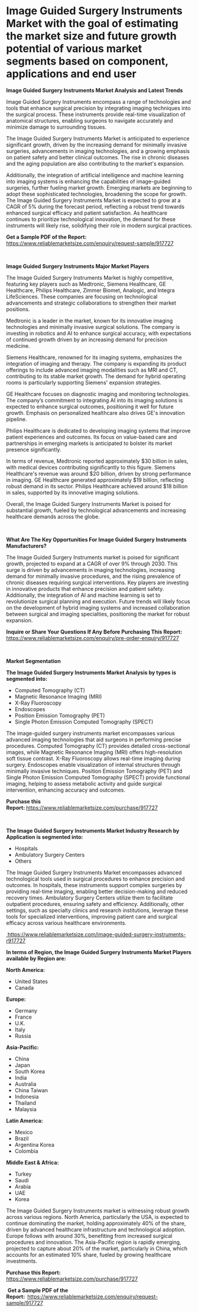 <p><h1>Image Guided Surgery Instruments Market with the goal of estimating the market size and future growth potential of various market segments based on component, applications and end user</h1></p><p><strong>Image Guided Surgery Instruments Market Analysis and Latest Trends</strong></p>
<p><p>Image Guided Surgery Instruments encompass a range of technologies and tools that enhance surgical precision by integrating imaging techniques into the surgical process. These instruments provide real-time visualization of anatomical structures, enabling surgeons to navigate accurately and minimize damage to surrounding tissues. </p><p>The Image Guided Surgery Instruments Market is anticipated to experience significant growth, driven by the increasing demand for minimally invasive surgeries, advancements in imaging technologies, and a growing emphasis on patient safety and better clinical outcomes. The rise in chronic diseases and the aging population are also contributing to the market's expansion. </p><p>Additionally, the integration of artificial intelligence and machine learning into imaging systems is enhancing the capabilities of image-guided surgeries, further fueling market growth. Emerging markets are beginning to adopt these sophisticated technologies, broadening the scope for growth. The Image Guided Surgery Instruments Market is expected to grow at a CAGR of 5% during the forecast period, reflecting a robust trend towards enhanced surgical efficacy and patient satisfaction. As healthcare continues to prioritize technological innovation, the demand for these instruments will likely rise, solidifying their role in modern surgical practices.</p></p>
<p><strong>Get a Sample PDF of the Report:&nbsp;</strong> <a href="https://www.reliablemarketsize.com/enquiry/request-sample/917727?utm_campaign=3189&utm_medium=2&utm_source=Github&utm_content=ia&utm_term=18042025&utm_id=image-guided-surgery-instruments">https://www.reliablemarketsize.com/enquiry/request-sample/917727</a></p>
<p>&nbsp;</p>
<p><strong>Image Guided Surgery Instruments Major Market Players</strong></p>
<p><p>The Image Guided Surgery Instruments Market is highly competitive, featuring key players such as Medtronic, Siemens Healthcare, GE Healthcare, Philips Healthcare, Zimmer Biomet, Analogic, and Integra LifeSciences. These companies are focusing on technological advancements and strategic collaborations to strengthen their market positions.</p><p>Medtronic is a leader in the market, known for its innovative imaging technologies and minimally invasive surgical solutions. The company is investing in robotics and AI to enhance surgical accuracy, with expectations of continued growth driven by an increasing demand for precision medicine.</p><p>Siemens Healthcare, renowned for its imaging systems, emphasizes the integration of imaging and therapy. The company is expanding its product offerings to include advanced imaging modalities such as MRI and CT, contributing to its stable market growth. The demand for hybrid operating rooms is particularly supporting Siemens' expansion strategies.</p><p>GE Healthcare focuses on diagnostic imaging and monitoring technologies. The company’s commitment to integrating AI into its imaging solutions is expected to enhance surgical outcomes, positioning it well for future growth. Emphasis on personalized healthcare also drives GE's innovation pipeline.</p><p>Philips Healthcare is dedicated to developing imaging systems that improve patient experiences and outcomes. Its focus on value-based care and partnerships in emerging markets is anticipated to bolster its market presence significantly.</p><p>In terms of revenue, Medtronic reported approximately $30 billion in sales, with medical devices contributing significantly to this figure. Siemens Healthcare's revenue was around $20 billion, driven by strong performance in imaging. GE Healthcare generated approximately $19 billion, reflecting robust demand in its sector. Philips Healthcare achieved around $18 billion in sales, supported by its innovative imaging solutions.</p><p>Overall, the Image Guided Surgery Instruments Market is poised for substantial growth, fueled by technological advancements and increasing healthcare demands across the globe.</p></p>
<p>&nbsp;</p>
<p><strong>What Are The Key Opportunities For Image Guided Surgery Instruments Manufacturers?</strong></p>
<p><p>The Image Guided Surgery Instruments market is poised for significant growth, projected to expand at a CAGR of over 9% through 2030. This surge is driven by advancements in imaging technologies, increasing demand for minimally invasive procedures, and the rising prevalence of chronic diseases requiring surgical interventions. Key players are investing in innovative products that enhance precision and patient safety. Additionally, the integration of AI and machine learning is set to revolutionize surgical planning and execution. Future trends will likely focus on the development of hybrid imaging systems and increased collaboration between surgical and imaging specialties, positioning the market for robust expansion.</p></p>
<p><strong>Inquire or Share Your Questions If Any Before Purchasing This Report:</strong> <a href="https://www.reliablemarketsize.com/enquiry/pre-order-enquiry/917727?utm_campaign=3189&utm_medium=2&utm_source=Github&utm_content=ia&utm_term=18042025&utm_id=image-guided-surgery-instruments">https://www.reliablemarketsize.com/enquiry/pre-order-enquiry/917727</a></p>
<p>&nbsp;</p>
<p><strong>Market Segmentation</strong></p>
<p><strong>The Image Guided Surgery Instruments Market Analysis by types is segmented into:</strong></p>
<p><ul><li>Computed Tomography (CT)</li><li>Magnetic Resonance Imaging (MRI)</li><li>X-Ray Fluoroscopy</li><li>Endoscopes</li><li>Position Emission Tomography (PET)</li><li>Single Photon Emission Computed Tomography (SPECT)</li></ul></p>
<p><p>The image-guided surgery instruments market encompasses various advanced imaging technologies that aid surgeons in performing precise procedures. Computed Tomography (CT) provides detailed cross-sectional images, while Magnetic Resonance Imaging (MRI) offers high-resolution soft tissue contrast. X-Ray Fluoroscopy allows real-time imaging during surgery. Endoscopes enable visualization of internal structures through minimally invasive techniques. Position Emission Tomography (PET) and Single Photon Emission Computed Tomography (SPECT) provide functional imaging, helping to assess metabolic activity and guide surgical intervention, enhancing accuracy and outcomes.</p></p>
<p><strong>Purchase this Report:&nbsp;</strong><a href="https://www.reliablemarketsize.com/purchase/917727?utm_campaign=3189&utm_medium=2&utm_source=Github&utm_content=ia&utm_term=18042025&utm_id=image-guided-surgery-instruments">https://www.reliablemarketsize.com/purchase/917727</a></p>
<p>&nbsp;</p>
<p><strong>The Image Guided Surgery Instruments Market Industry Research by Application is segmented into:</strong></p>
<p><ul><li>Hospitals</li><li>Ambulatory Surgery Centers</li><li>Others</li></ul></p>
<p><p>The Image Guided Surgery Instruments Market encompasses advanced technological tools used in surgical procedures to enhance precision and outcomes. In hospitals, these instruments support complex surgeries by providing real-time imaging, enabling better decision-making and reduced recovery times. Ambulatory Surgery Centers utilize them to facilitate outpatient procedures, ensuring safety and efficiency. Additionally, other settings, such as specialty clinics and research institutions, leverage these tools for specialized interventions, improving patient care and surgical efficacy across various healthcare environments.</p></p>
<p><a href="https://www.reliablemarketsize.com/image-guided-surgery-instruments-r917727?utm_campaign=3189&utm_medium=2&utm_source=Github&utm_content=ia&utm_term=18042025&utm_id=image-guided-surgery-instruments">&nbsp;https://www.reliablemarketsize.com/image-guided-surgery-instruments-r917727</a></p>
<p><strong>In terms of Region, the Image Guided Surgery Instruments Market Players available by Region are:</strong></p>
<p>
    <p> <strong> North America: </strong>
        <ul>
            <li>United States</li>
            <li>Canada</li>
        </ul>
        </p> 
    <p> <strong> Europe: </strong>
        <ul>
            <li>Germany</li>
            <li>France</li>
            <li>U.K.</li>
            <li>Italy</li>
            <li>Russia</li>
        </ul>
        </p> 
    <p> <strong> Asia-Pacific: </strong>
        <ul>
            <li>China</li>
            <li>Japan</li>
            <li>South Korea</li>
            <li>India</li>
            <li>Australia</li>
            <li>China Taiwan</li>
            <li>Indonesia</li>
            <li>Thailand</li>
            <li>Malaysia</li>
        </ul>
        </p> 
    <p> <strong> Latin America: </strong>
        <ul>
            <li>Mexico</li>
            <li>Brazil</li>
            <li>Argentina Korea</li>
            <li>Colombia</li>
        </ul>
        </p> 
    <p> <strong> Middle East & Africa: </strong>
        <ul>
            <li>Turkey</li>
            <li>Saudi</li>
            <li>Arabia</li>
            <li>UAE</li>
            <li>Korea</li>
        </ul>
    </p>
    </p>
<p><p>The Image Guided Surgery Instruments market is witnessing robust growth across various regions. North America, particularly the USA, is expected to continue dominating the market, holding approximately 40% of the share, driven by advanced healthcare infrastructure and technological adoption. Europe follows with around 30%, benefiting from increased surgical procedures and innovation. The Asia-Pacific region is rapidly emerging, projected to capture about 20% of the market, particularly in China, which accounts for an estimated 10% share, fueled by growing healthcare investments.</p></p>
<p><strong>Purchase this Report: </strong><a href="https://www.reliablemarketsize.com/purchase/917727?utm_campaign=3189&utm_medium=2&utm_source=Github&utm_content=ia&utm_term=18042025&utm_id=image-guided-surgery-instruments">https://www.reliablemarketsize.com/purchase/917727</a></p>
<p>&nbsp;<strong>Get a Sample PDF of the Report:&nbsp;&nbsp;</strong><a href="https://www.reliablemarketsize.com/enquiry/request-sample/917727?utm_campaign=3189&utm_medium=2&utm_source=Github&utm_content=ia&utm_term=18042025&utm_id=image-guided-surgery-instruments">https://www.reliablemarketsize.com/enquiry/request-sample/917727</a></p>
<p><strong></strong></p>
<p><p></p><p></p><p></p></p>